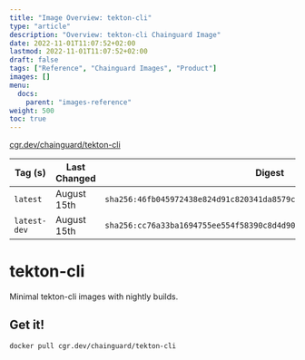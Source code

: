 ```yaml
---
title: "Image Overview: tekton-cli"
type: "article"
description: "Overview: tekton-cli Chainguard Image"
date: 2022-11-01T11:07:52+02:00
lastmod: 2022-11-01T11:07:52+02:00
draft: false
tags: ["Reference", "Chainguard Images", "Product"]
images: []
menu:
  docs:
    parent: "images-reference"
weight: 500
toc: true
---
```


[cgr.dev/chainguard/tekton-cli](https://github.com/chainguard-images/images/tree/main/images/tekton-cli)

| Tag (s)       | Last Changed | Digest                                                                    |
|---------------|--------------|---------------------------------------------------------------------------|
|  `latest`     | August 15th  | `sha256:46fb045972438e824d91c820341da8579c672f5fd2b3a2b416ba41eb257d5e10` |
|  `latest-dev` | August 15th  | `sha256:cc76a33ba1694755ee554f58390c8d4d90ceeccffb2608edc1061a649f7edbdb` |

# tekton-cli

Minimal tekton-cli images with nightly builds.

## Get it!

```shell
docker pull cgr.dev/chainguard/tekton-cli
```
